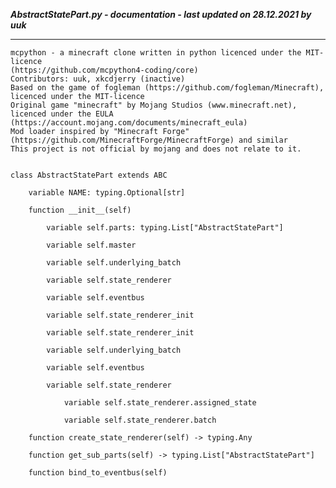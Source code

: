 ***AbstractStatePart.py - documentation - last updated on 28.12.2021 by uuk***
___

    mcpython - a minecraft clone written in python licenced under the MIT-licence 
    (https://github.com/mcpython4-coding/core)
    Contributors: uuk, xkcdjerry (inactive)
    Based on the game of fogleman (https://github.com/fogleman/Minecraft), licenced under the MIT-licence
    Original game "minecraft" by Mojang Studios (www.minecraft.net), licenced under the EULA
    (https://account.mojang.com/documents/minecraft_eula)
    Mod loader inspired by "Minecraft Forge" (https://github.com/MinecraftForge/MinecraftForge) and similar
    This project is not official by mojang and does not relate to it.


    class AbstractStatePart extends ABC

        variable NAME: typing.Optional[str]

        function __init__(self)

            variable self.parts: typing.List["AbstractStatePart"]

            variable self.master

            variable self.underlying_batch

            variable self.state_renderer

            variable self.eventbus

            variable self.state_renderer_init

            variable self.state_renderer_init

            variable self.underlying_batch

            variable self.eventbus

            variable self.state_renderer

                variable self.state_renderer.assigned_state

                variable self.state_renderer.batch

        function create_state_renderer(self) -> typing.Any

        function get_sub_parts(self) -> typing.List["AbstractStatePart"]

        function bind_to_eventbus(self)